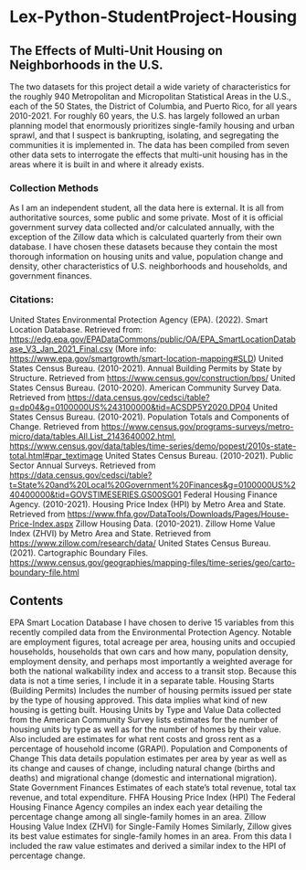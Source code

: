 # Lex-Python-StudentProject-Housing

## The Effects of Multi-Unit Housing on Neighborhoods in the U.S.
The two datasets for this project detail a wide variety of characteristics for the roughly 940 Metropolitan and Micropolitan Statistical Areas in the U.S., each of the 50 States, the District of Columbia, and Puerto Rico, for all years 2010-2021. For roughly 60 years, the U.S. has largely followed an urban planning model that enormously prioritizes single-family housing and urban sprawl, and that I suspect is bankrupting, isolating, and segregating the communities it is implemented in. The data has been compiled from seven other data sets to interrogate the effects that multi-unit housing has in the areas where it is built in and where it already exists.

### Collection Methods
As I am an independent student, all the data here is external. It is all from authoritative sources, some public and some private. Most of it is official government survey data collected and/or calculated annually, with the exception of the Zillow data which is calculated quarterly from their own database. I have chosen these datasets because they contain the most thorough information on housing units and value, population change and density, other characteristics of U.S. neighborhoods and households, and government finances. 
### Citations:
United States Environmental Protection Agency (EPA). (2022). Smart Location Database. Retrieved from: https://edg.epa.gov/EPADataCommons/public/OA/EPA_SmartLocationDatabase_V3_Jan_2021_Final.csv (More info: https://www.epa.gov/smartgrowth/smart-location-mapping#SLD)
United States Census Bureau. (2010-2021). Annual Building Permits by State by Structure. Retrieved from https://www.census.gov/construction/bps/
United States Census Bureau. (2010-2020). American Community Survey Data. Retrieved from https://data.census.gov/cedsci/table?q=dp04&g=0100000US%243100000&tid=ACSDP5Y2020.DP04
United States Census Bureau. (2010-2021). Population Totals and Components of Change. Retrieved from https://www.census.gov/programs-surveys/metro-micro/data/tables.All.List_2143640002.html, https://www.census.gov/data/tables/time-series/demo/popest/2010s-state-total.html#par_textimage
United States Census Bureau. (2010-2021). Public Sector Annual Surveys. Retrieved from https://data.census.gov/cedsci/table?t=State%20and%20Local%20Government%20Finances&g=0100000US%240400000&tid=GOVSTIMESERIES.GS00SG01
Federal Housing Finance Agency. (2010-2021). Housing Price Index (HPI) by Metro Area and State. Retrieved from https://www.fhfa.gov/DataTools/Downloads/Pages/House-Price-Index.aspx
Zillow Housing Data. (2010-2021). Zillow Home Value Index (ZHVI) by Metro Area and State. Retrieved from https://www.zillow.com/research/data/
United States Census Bureau. (2021). Cartographic Boundary Files. https://www.census.gov/geographies/mapping-files/time-series/geo/carto-boundary-file.html

## Contents
EPA Smart Location Database
I have chosen to derive 15 variables from this recently compiled data from the Environmental Protection Agency. Notable are employment figures, total acreage per area, housing units and occupied households, households that own cars and how many, population density, employment density, and perhaps most importantly a weighted average for both the national walkability index and access to a transit stop.
Because this data is not a time series, I include it in a separate table.
Housing Starts (Building Permits)
Includes the number of housing permits issued per state by the type of housing approved. This data implies what kind of new housing is getting built.
Housing Units by Type and Value
Data collected from the American Community Survey lists estimates for the number of housing units by type as well as for the number of homes by their value. Also included are estimates for what rent costs and gross rent as a percentage of household income (GRAPI). 
Population and Components of Change
This data details population estimates per area by year as well as its change and causes of change, including natural change (births and deaths) and migrational change (domestic and international migration). 
State Government Finances
Estimates of each state’s total revenue, total tax revenue, and total expenditure.
FHFA Housing Price Index (HPI)
The Federal Housing Finance Agency compiles an index each year detailing the percentage change among all single-family homes in an area.
Zillow Housing Value Index (ZHVI) for Single-Family Homes
Similarly, Zillow gives its best value estimates for single-family homes in an area. From this data I included the raw value estimates and derived a similar index to the HPI of percentage change.
